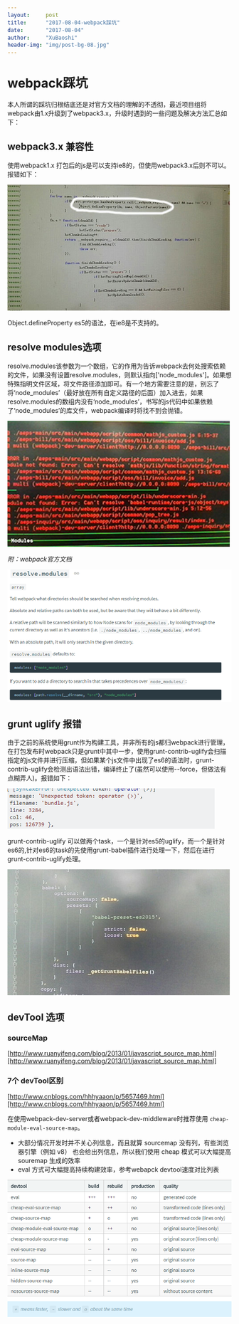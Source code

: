 ```yaml
---
layout:     post
title:      "2017-08-04-webpack踩坑"
date:       "2017-08-04"
author:     "XuBaoshi"
header-img: "img/post-bg-08.jpg"
---
```

# webpack踩坑 #
本人所谓的踩坑归根结底还是对官方文档的理解的不透彻，最近项目组将webpack由1.x升级到了webpack3.x，升级时遇到的一些问题及解决方法汇总如下：

## webpack3.x 兼容性 ##
使用webpack1.x 打包后的js是可以支持ie8的，但使用webpack3.x后则不可以。报错如下：

![/img/webpack-pit/ie8.jpg](/img/webpack-pit/ie8.jpg)

Object.defineProperty es5的语法，在ie8是不支持的。

## resolve modules选项 ##

resolve.modules该参数为一个数组，它的作用为告诉webpack去何处搜索依赖的文件，如果没有设置resolve.modules，则默认指向['node_modules']。如果想特殊指明文件区域，将文件路径添加即可。有一个地方需要注意的是，别忘了将‘node_modules’（最好放在所有自定义路径的后面）加入进去，如果resolve.modules的数组内没有‘node_modules’，书写的js代码中如果依赖了‘node_modules’的库文件，webpack编译时将找不到会抛错。

![/img/webpack-pit/resolve-module1.jpg](/img/webpack-pit/resolve-module1.jpg)<br/>

*附：webpack官方文档*<br/>

![/img/webpack-pit/resolve-modules2.PNG](/img/webpack-pit/resolve-modules2.PNG)

## grunt uglify 报错 ##
由于之前的系统使用grunt作为构建工具，并非所有的js都归webpack进行管理，在打包发布时webpack只是grunt中其中一步，使用grunt-contrib-uglify会扫描指定的js文件并进行压缩，但如果某个js文件中出现了es6的语法时，grunt-contrib-uglify会检测出语法出错，编译终止了(虽然可以使用--force，但做法有点糊弄人)。报错如下：<br/>

![/img/webpack-pit/grunt-uglify1.PNG](/img/webpack-pit/grunt-uglify1.PNG)

grunt-contrib-uglify 可以做两个task，一个是针对es5的uglify，而一个是针对es6的,针对es6的task的先使用grunt-babel插件进行处理一下，然后在进行grunt-contrib-uglify处理。

![/img/webpack-pit/grunt-uglify2.jpg](/img/webpack-pit/grunt-uglify2.jpg)

## devTool 选项 ##
### sourceMap ###
[http://www.ruanyifeng.com/blog/2013/01/javascript_source_map.html][http://www.ruanyifeng.com/blog/2013/01/javascript_source_map.html]
### 7个 devTool区别 ###
[http://www.cnblogs.com/hhhyaaon/p/5657469.html][http://www.cnblogs.com/hhhyaaon/p/5657469.html]

在使用webpack-dev-server或者webpack-dev-middleware时推荐使用 `cheap-module-eval-source-map`。
* 大部分情况开发时并不关心列信息，而且就算 sourcemap 没有列，有些浏览器引擎（例如 v8） 也会给出列信息，所以我们使用 cheap 模式可以大幅提高 souremap 生成的效率
* eval 方式可大幅提高持续构建效率，参考webapck devtool速度对比列表 

![/img/webpack-pit/devtool.PNG](/img/webpack-pit/devtool.PNG)





